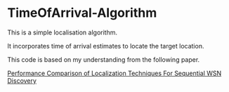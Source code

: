 # TimeOfArrival-Algorithm

 This is a simple localisation algorithm.   
 
 It incorporates time of arrival estimates to locate the target location.  
 
 This code is based on my understanding from the following paper.  
 
[Performance Comparison of Localization Techniques For Sequential WSN Discovery](https://10.1049/ic.2012.0120)
